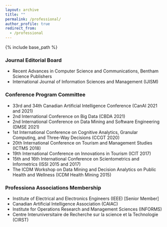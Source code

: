 ```yaml
---
layout: archive
title: ""
permalink: /professional/
author_profile: true
redirect_from:
  - /professional
---
```


{% include base_path %}


### Journal Editorial Board
* Recent Advances in Computer Science and Communications, Bentham Science Publishers
* International Journal of Information Sciences and Management (IJISM)


### Conference Program Committee
* 33rd and 34th Canadian Artificial Intelligence Conference (CanAI 2021 and 2021)
* 2nd International Conference on Big Data (CBDA 2021)
* 2nd International Conference on Data Mining and Software Engineering (DMSE 2021)
* 1st International Conference on Cognitive Analytics, Granular Computing, and Three-Way Decisions (CCGT 2020)
* 20th International Conference on Tourism and Management Studies (ICTMS 2018)
* 19th International Conference on Innovations in Tourism (ICIT 2017)
* 15th and 16th International Conference on Scientometrics and Informetrics (ISSI 2015 and 2017)
* The ICDM Workshop on Data Mining and Decision Analytics on Public Health and Wellness (ICDM Health Mining 2015)


### Professiona Associations Membership
* Institute of Electrical and Electronics Engineers (IEEE) [Senior Member]
* Canadian Artificial Intelligence Association (CAIAC)
* Institute for Operations Research and Management Sciences (INFORMS)
* Centre Interuniversitaire de Recherche sur la science et la Technologie (CIRST)
